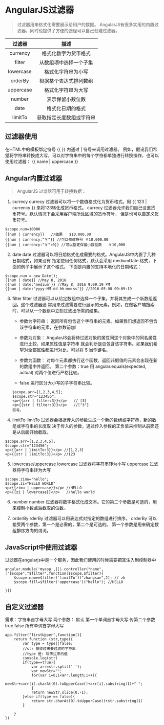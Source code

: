 # AngularJS过滤器
> 过滤器用来格式化需要展示给用户的数据。
AngularJS有很多实用的内置过滤器，同时也提供了方便的途径可以自己创建过滤器。

| 过滤器    | 描述                    |
| :-------: | :----------------------:|
| currency  | 格式化数字为货币格式    |
| filter    | 从数组项中选择一个子集  |
| lowercase | 格式化字符串为小写      |
| orderBy   | 根据某个表达式排列数组  |
| uppercase | 格式化字符串为大写      |
| number    | 表示保留小数位数        |
| date      | 格式化日期的格式        |
| limitTo   | 获取指定长度数组或字符串|

## 过滤器使用
在HTML中的模板绑定符号 {{ }} 内通过 | 符号来调用过滤器。
例如，假设我们希望将字符串转换成大写，可以对字符串中的每个字符都单独进行转换操作，也可以使用过滤器：
{{ name | uppercase }}

## Angular内置过滤器
> AngularJS 过滤器可用于转换数据：

1. currecy
currecy 过滤器可以将一个数值格式化为货币格式。用 {{ 123 | currency }} 来将123转化成货币格式。
currecy 过滤器允许我们自己设置货币符号。默认情况下会采用客户端所处区域的货币符号，
但是也可以自定义货币符号。
```
$scope.num=10000
{{num | currency}}   //结果   $10,000.00
{{num | currency:"￥"}} //可以修改符号 ￥10,000.00
{{num | currency:"￥":0}} //可以指定保留小数位数   ￥10,000
```

2. date
date 过滤器可以将日期格式化成需要的格式。AngularJS中内置了几种日期格式，如果没有
指定使用任何格式，默认会采用 mediumDate 格式，下面的例子中展示了这个格式。
下面是内置的支持本地化的日期格式：
```
$scope.num = new Date();
{{num | date}} //May 8, 2016
{{num | date:'medium'}} //May 8, 2016 9:09:19 PM
{{num | date:"yyyy-MM-dd hh:mm:ss"}} //2016-05-08 09:09:19
```

3. filter
filter 过滤器可以从给定数组中选择一个子集，并将其生成一个新数组返回。这个过滤器通
常用来过滤需要进行展示的元素。例如，在做客户端搜索时，可以从一个数组中立刻过滤出所需的结果。

    - 参数为字符串：
返回所有包含这个字符串的元素。如果我们想返回不包含该字符串的元素，在参数前加!

    - 参数为对象：
AngularJS会将待过滤对象的属性同这个对象中的同名属性进行比较，如果属性值是字符串
就会判断是否包含该字符串。如果我们希望对全部属性都进行对比，可以将 $ 当作键名。

    - 参数为函数：
对每个元素都执行这个函数，返回非假值的元素会出现在新的数组中并返回。
第二个参数：true
用 angular.equals(expected, actual) 对两个值进行严格比较。

    - false
进行区分大小写的子字符串比较。
    ```
    $scope.arr=[1,2,3,4,5];
    $scope.str="123456";
    <p>{{arr | filter:3}}</p>   // [3] 
    <p>{{str | filter:3}}</p>   //["3"]
    符号。
    ```

4. limitTo
limitTo 过滤器会根据传入的参数生成一个新的数组或字符串，新的数组或字符串的长度取
决于传入的参数，通过传入参数的正负值来控制从前面还是从后面开始截取。
```
$scope.arr=[1,2,3,4,5];
$scope.str="123456";
<p>{{arr | limitTo:3}}</p> //[1,2,3]
<p>{{str | limitTo:3}}</p> //123
```

5. lowercase/uppercase
lowercase 过滤器将字符串转为小写
uppercase 过滤器将字符串转为大写
```
$scope.zimu="hello";
$scope.zi="HELLO WORLD"
<p>{{zimu | uppercase}}</p> //HELLO
<p>{{zi | lowercase}}</p>   //hello world
```

6. number
number 过滤器将数字格式化成文本。它的第二个参数是可选的，用来控制小数点后截取的位数。

7. orderBy
rderBy 过滤器可以用表达式对指定的数组进行排序。
orderBy 可以接受两个参数，第一个是必需的，第二个是可选的。
第一个参数是用来确定数组排序方向的谓词。

## JavaScript中使用过滤器
过滤器在angularjs中是一个服务，因此我们使用的时候需要把其注入到控制器中
```
angular.module('myapp',[]).controller("name",["$scope","$filter",function($scope,$filter){
    $scope.name=$filter('limitTo')("zhangsan",2); // zh
    $scope.fill=$filter('uppercase')("hello"); //HELLO   

}])  
```

## 自定义过滤器
需求：字符串首字母大写
两个参数：
	默认 第一个单词首字母大写
	传第二个参数 true false 所有单词首字母大写

```
app.filter("firstUpper",function(){
	return function (str,type){
		var type = type||false;
		//str 接收过来要过滤的字符串
		//type 是: 后传过来的值
		console.log(str)
		if(type==true){
			var arr=str.split(' ');
			var newStr="";
			for(var i=0;i<arr.length;i++){
				newStr+=arr[i].charAt(0).toUpperCase()+arr[i].substring(1)+" ";
			}
			return newStr.slice(0,-1);
		}else if(type == false){
			return str.charAt(0).toUpperCase()+str.substring(1)
		}
		
	}
})
```

